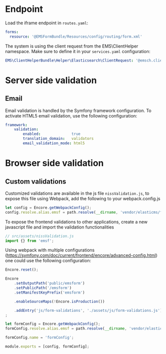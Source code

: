 Endpoint
===
Load the iframe endpoint in `routes.yaml`:
```yaml
forms:
  resource: '@EMSFormBundle/Resources/config/routing/form.xml'
```

The system is using the client request from the EMS\ClientHelper namespace. Make sure to define it in your `services.yaml` configuration:
```yaml
EMS\ClientHelperBundle\Helper\Elasticsearch\ClientRequest: '@emsch.client_request.website'
```

Server side validation
===

Email
---
Email validation is handled by the Symfony framework configuration. To activate HTML5 email validation,
use the following configuration:
```yaml
framework:
    validation:
        enabled:              true
        translation_domain:   validators
        email_validation_mode: html5
```

Browser side validation
===

Custom validations
---
Customized validations are available in the js file `nissValidation.js`, to expose this file using Webpack,
add the following to your webpack.config.js

```javascript
let config = Encore.getWebpackConfig();
config.resolve.alias.emsf = path.resolve(__dirname, 'vendor/elasticms/form-bundle/Resources/assets/nissValidation.js');
```

To expose the frontend validations to other applications, create a new javascript file and import the validation functionalities
```javascript
// src/assets/nissValidation.js
import {} from 'emsf';
```

Using webpack with multiple configurations (https://symfony.com/doc/current/frontend/encore/advanced-config.html) one could use the following configuration:
```javascript
Encore.reset();

Encore
    .setOutputPath('public/emsform')
    .setPublicPath('/emsform')
    .setManifestKeyPrefix('emsform')

    .enableSourceMaps(!Encore.isProduction())

    .addEntry('js/form-validations', './assets/js/form-validations.js')
;

let formConfig = Encore.getWebpackConfig();
formConfig.resolve.alias.emsf = path.resolve(__dirname, 'vendor/elasticms/form-bundle/Resources/FormValidation/assets/app.js');

formConfig.name = 'formConfig';

module.exports = [config, formConfig];
```